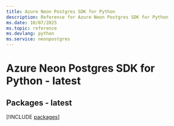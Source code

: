 ```yaml
---
title: Azure Neon Postgres SDK for Python
description: Reference for Azure Neon Postgres SDK for Python
ms.date: 10/07/2025
ms.topic: reference
ms.devlang: python
ms.service: neonpostgres
---
```

# Azure Neon Postgres SDK for Python - latest
## Packages - latest
[!INCLUDE [packages](neon-postgres-index.md)]
